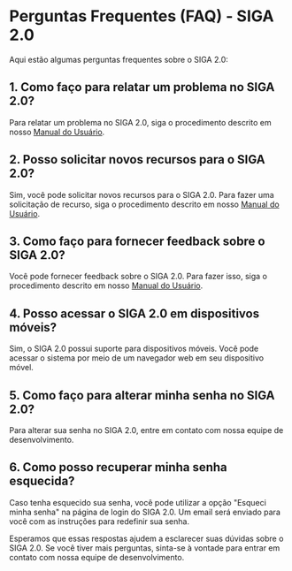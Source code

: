 # Perguntas Frequentes (FAQ) - SIGA 2.0

Aqui estão algumas perguntas frequentes sobre o SIGA 2.0:

## 1. Como faço para relatar um problema no SIGA 2.0?

Para relatar um problema no SIGA 2.0, siga o procedimento descrito em nosso [Manual do Usuário](link_do_manual_do_usuario).

## 2. Posso solicitar novos recursos para o SIGA 2.0?

Sim, você pode solicitar novos recursos para o SIGA 2.0. Para fazer uma solicitação de recurso, siga o procedimento descrito em nosso [Manual do Usuário](link_do_manual_do_usuario).

## 3. Como faço para fornecer feedback sobre o SIGA 2.0?

Você pode fornecer feedback sobre o SIGA 2.0. Para fazer isso, siga o procedimento descrito em nosso [Manual do Usuário](link_do_manual_do_usuario).

## 4. Posso acessar o SIGA 2.0 em dispositivos móveis?

Sim, o SIGA 2.0 possui suporte para dispositivos móveis. Você pode acessar o sistema por meio de um navegador web em seu dispositivo móvel.

## 5. Como faço para alterar minha senha no SIGA 2.0?

Para alterar sua senha no SIGA 2.0, entre em contato com nossa equipe de desenvolvimento.

## 6. Como posso recuperar minha senha esquecida?

Caso tenha esquecido sua senha, você pode utilizar a opção "Esqueci minha senha" na página de login do SIGA 2.0. Um email será enviado para você com as instruções para redefinir sua senha.

Esperamos que essas respostas ajudem a esclarecer suas dúvidas sobre o SIGA 2.0. Se você tiver mais perguntas, sinta-se à vontade para entrar em contato com nossa equipe de desenvolvimento.
